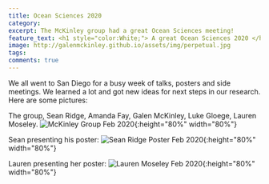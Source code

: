 ```yaml
---
title: Ocean Sciences 2020
category: 
excerpt: The McKinley group had a great Ocean Sciences meeting!
feature_text: <h1 style="color:White;"> A great Ocean Sciences 2020 </h1>
image: http://galenmckinley.github.io/assets/img/perpetual.jpg
tags: 
comments: true
---
```


We all went to San Diego for a busy week of talks, posters and side meetings. We learned a lot and got new ideas for next steps in our research. 
Here are some pictures:

The group, Sean Ridge, Amanda Fay, Galen McKinley, Luke Gloege, Lauren Moseley.
![McKinley Group Feb 2020]({{site.baseurl}}/assets/img/McKinleyGroup_feb2020_sm.jpg){:height="80%" width="80%"}

Sean presenting his poster:
![Sean Ridge Poster Feb 2020]({{site.baseurl}}/assets/img/RidgePosterFeb2020_sm.jpg){:height="80%" width="80%"}

Lauren presenting her poster: 
![Lauren Moseley Feb 2020]({{site.baseurl}}/assets/img/Lauren_poster_OS2020_sm.jpg){:height="80%" width="80%"}
